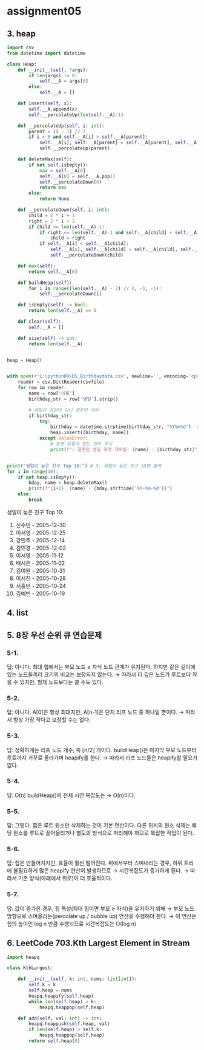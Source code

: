 # assignment05

## 3. heap
```python
import csv
from datetime import datetime

class Heap:
    def __init__(self, *args):
        if len(args) != 0:
            self.__A = args[0]
        else:
            self.__A = []

    def insert(self, x):
        self.__A.append(x)
        self.__percolateUp(len(self.__A)-1)

    def __percolateUp(self, i: int):
        parent = (i - 1) // 2
        if i > 0 and self.__A[i] > self.__A[parent]:
            self.__A[i], self.__A[parent] = self.__A[parent], self.__A[i]
            self.__percolateUp(parent)

    def deleteMax(self):
        if not self.isEmpty():
            max = self.__A[0]
            self.__A[0] = self.__A.pop()
            self.__percolateDown(0)
            return max
        else:
            return None

    def __percolateDown(self, i: int):
        child = 2 * i + 1
        right = 2 * i + 2
        if child <= len(self.__A)-1:
            if right <= len(self.__A)-1 and self.__A[child] < self.__A[right]:
                child = right
            if self.__A[i] < self.__A[child]:
                self.__A[i], self.__A[child] = self.__A[child], self.__A[i]
                self.__percolateDown(child)

    def max(self):
        return self.__A[0]

    def buildHeap(self):
        for i in range((len(self.__A) - 2) // 2, -1, -1):
            self.__percolateDown(i)

    def isEmpty(self) -> bool:
        return len(self.__A) == 0

    def clear(self):
        self.__A = []

    def size(self) -> int:
        return len(self.__A)


heap = Heap()


with open(r'C:\python09\DS_Birthdaydata.csv', newline='', encoding='cp949') as csvfile: # 2. CSV 파일 열기 (공란 생일은 제외)
    reader = csv.DictReader(csvfile)
    for row in reader:
        name = row['이름']
        birthday_str = row['생일'].strip()

        # 생일이 공란이 아닌 경우만 처리
        if birthday_str:
            try:
                birthday = datetime.strptime(birthday_str, "%Y%m%d")  # 8자리 포맷
                heap.insert((birthday, name))
            except ValueError:
                # 포맷 오류가 있는 경우 무시
                print(f"⚠ 잘못된 생일 포맷 제외됨: {name} - {birthday_str}")


print("생일이 늦은 친구 Top 10:") # 3. 생일이 늦은 친구 10명 출력
for i in range(10):
    if not heap.isEmpty():
        bday, name = heap.deleteMax()
        print(f"{i+1}. {name} - {bday.strftime('%Y-%m-%d')}")
    else:
        break
```

생일이 늦은 친구 Top 10:
1. 신수민 - 2005-12-30
2. 이서영 - 2005-12-25
3. 강민주 - 2005-12-14
4. 김민경 - 2005-12-02
5. 이서영 - 2005-11-12
6. 배시은 - 2005-11-02
7. 김여원 - 2005-10-31
8. 이서진 - 2005-10-28
9. 서홍빈 - 2005-10-24
10. 김예빈 - 2005-10-19

## 4. list

## 5. 8장 우선 순위 큐 연습문제
### 5-1. 
답: 아니다.
최대 힙에서는 부모 노드 ≥ 자식 노드 관계가 유지된다.
하지만 같은 깊이에 있는 노드들끼리 크기의 비교는 보장되지 않는다.
→ 따라서 더 깊은 노드가 루트보다 작을 수 있지만, 형제 노드보다는 클 수도 있다.

### 5-2. 
답: 아니다.
A[0]은 항상 최대지만, A[n-1]은 단지 리프 노드 중 하나일 뿐이다.
→ 따라서 항상 가장 작다고 보장할 수는 없다.

### 5-3.
답: 정확하게는 리프 노드 개수, 즉 ⌊n/2⌋ 개이다.
buildHeap()은 마지막 부모 노드부터 루트까지 거꾸로 올라가며 heapify를 한다.
→ 따라서 리프 노드들은 heapify할 필요가 없다.

### 5-4.
답: O(n)
buildHeap()의 전체 시간 복잡도는 → O(n)이다.

### 5-5. 
답: 그렇다.
힙은 루트 원소만 삭제하는 것이 기본 연산이다.
다른 위치의 원소 삭제는 해당 원소를 루트로 끌어올리거나 별도의 방식으로 처리해야 하므로 복잡한 작업이 된다.

### 5-6. 
답: 힙은 만들어지지만, 효율이 훨씬 떨어진다.
위에서부터 스며내리는 경우, 하위 트리에 불필요하게 많은 heapify 연산이 발생하므로
→ 시간복잡도가 증가하게 된다.
→ 따라서 기존 방식(아래에서 위로)이 더 효율적이다.

### 5-7. 
답:
값이 증가한 경우, 힙 특성(최대 힙이면 부모 ≥ 자식)을 유지하기 위해
→ 부모 노드 방향으로 스며올리는(percolate up / bubble up) 연산을 수행해야 한다.
→ 이 연산은 힙의 높이인 log n 만큼 수행되므로 시간복잡도는 O(log n)


## 6. LeetCode 703.Kth Largest Element in Stream
```python
import heapq

class KthLargest:

    def __init__(self, k: int, nums: list[int]):
        self.k = k
        self.heap = nums
        heapq.heapify(self.heap)
        while len(self.heap) > k:
            heapq.heappop(self.heap)

    def add(self, val: int) -> int:
        heapq.heappush(self.heap, val)
        if len(self.heap) > self.k:
            heapq.heappop(self.heap)
        return self.heap[0]

```
